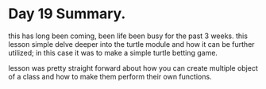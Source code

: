 # Day 19 Summary.

this has long been coming, been life been busy for the past 3 weeks. this lesson
simple delve deeper into the turtle module and how it can be further utilized; in
this case it was to make a simple turtle betting game.

lesson was pretty straight forward about how you can create multiple object of a
class and how to make them perform their own functions.